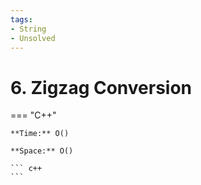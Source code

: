 ```yaml
---
tags:
- String
- Unsolved
---
```



# 6. Zigzag Conversion

=== "C++"

    **Time:** O()

    **Space:** O()

    ``` c++
    ```